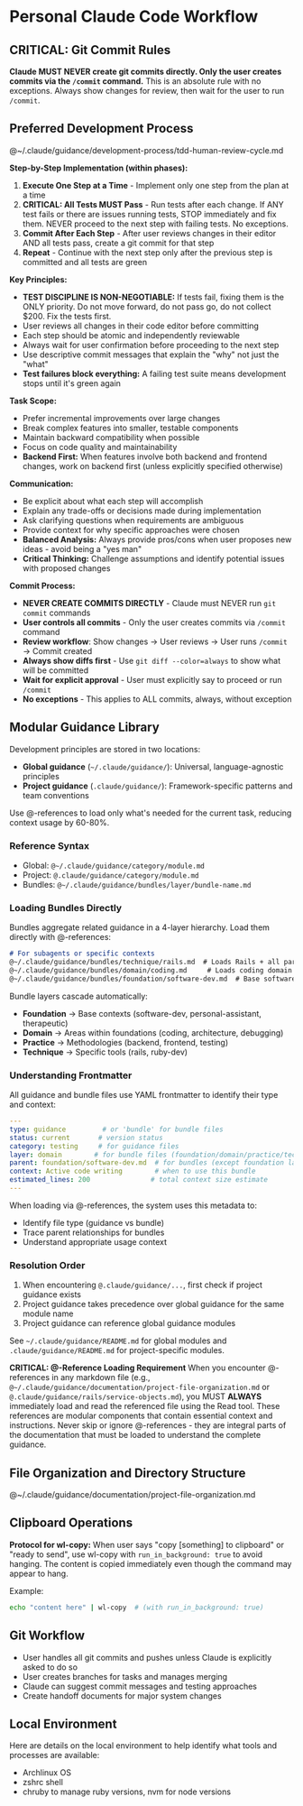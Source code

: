 # Personal Claude Code Workflow

## CRITICAL: Git Commit Rules
**Claude MUST NEVER create git commits directly. Only the user creates commits via the `/commit` command.**
This is an absolute rule with no exceptions. Always show changes for review, then wait for the user to run `/commit`.

## Preferred Development Process

@~/.claude/guidance/development-process/tdd-human-review-cycle.md

**Step-by-Step Implementation (within phases):**
1. **Execute One Step at a Time** - Implement only one step from the plan at a time
2. **CRITICAL: All Tests MUST Pass** - Run tests after each change. If ANY test fails or there are issues running tests, STOP immediately and fix them. NEVER proceed to the next step with failing tests. No exceptions.
3. **Commit After Each Step** - After user reviews changes in their editor AND all tests pass, create a git commit for that step
4. **Repeat** - Continue with the next step only after the previous step is committed and all tests are green

**Key Principles:**
- **TEST DISCIPLINE IS NON-NEGOTIABLE:** If tests fail, fixing them is the ONLY priority. Do not move forward, do not pass go, do not collect $200. Fix the tests first.
- User reviews all changes in their code editor before committing
- Each step should be atomic and independently reviewable
- Always wait for user confirmation before proceeding to the next step
- Use descriptive commit messages that explain the "why" not just the "what"
- **Test failures block everything:** A failing test suite means development stops until it's green again

**Task Scope:**
- Prefer incremental improvements over large changes
- Break complex features into smaller, testable components
- Maintain backward compatibility when possible
- Focus on code quality and maintainability
- **Backend First:** When features involve both backend and frontend changes, work on backend first (unless explicitly specified otherwise)

**Communication:**
- Be explicit about what each step will accomplish
- Explain any trade-offs or decisions made during implementation
- Ask clarifying questions when requirements are ambiguous
- Provide context for why specific approaches were chosen
- **Balanced Analysis:** Always provide pros/cons when user proposes new ideas - avoid being a "yes man"
- **Critical Thinking:** Challenge assumptions and identify potential issues with proposed changes

**Commit Process:**
- **NEVER CREATE COMMITS DIRECTLY** - Claude must NEVER run `git commit` commands
- **User controls all commits** - Only the user creates commits via `/commit` command
- **Review workflow**: Show changes → User reviews → User runs `/commit` → Commit created
- **Always show diffs first** - Use `git diff --color=always` to show what will be committed
- **Wait for explicit approval** - User must explicitly say to proceed or run `/commit`
- **No exceptions** - This applies to ALL commits, always, without exception

## Modular Guidance Library

Development principles are stored in two locations:
- **Global guidance** (`~/.claude/guidance/`): Universal, language-agnostic principles
- **Project guidance** (`.claude/guidance/`): Framework-specific patterns and team conventions

Use @-references to load only what's needed for the current task, reducing context usage by 60-80%. 

### Reference Syntax
- Global: `@~/.claude/guidance/category/module.md`
- Project: `@.claude/guidance/category/module.md`
- Bundles: `@~/.claude/guidance/bundles/layer/bundle-name.md`

### Loading Bundles Directly
Bundles aggregate related guidance in a 4-layer hierarchy. Load them directly with @-references:
```markdown
# For subagents or specific contexts
@~/.claude/guidance/bundles/technique/rails.md  # Loads Rails + all parent bundles
@~/.claude/guidance/bundles/domain/coding.md     # Loads coding domain + foundation
@~/.claude/guidance/bundles/foundation/software-dev.md  # Base software principles
```

Bundle layers cascade automatically:
- **Foundation** → Base contexts (software-dev, personal-assistant, therapeutic)
- **Domain** → Areas within foundations (coding, architecture, debugging)
- **Practice** → Methodologies (backend, frontend, testing)
- **Technique** → Specific tools (rails, ruby-dev)

### Understanding Frontmatter
All guidance and bundle files use YAML frontmatter to identify their type and context:
```yaml
---
type: guidance         # or 'bundle' for bundle files
status: current       # version status
category: testing     # for guidance files
layer: domain        # for bundle files (foundation/domain/practice/technique)
parent: foundation/software-dev.md  # for bundles (except foundation layer)
context: Active code writing        # when to use this bundle
estimated_lines: 200               # total context size estimate
---
```

When loading via @-references, the system uses this metadata to:
- Identify file type (guidance vs bundle)
- Trace parent relationships for bundles
- Understand appropriate usage context

### Resolution Order
1. When encountering `@.claude/guidance/...`, first check if project guidance exists
2. Project guidance takes precedence over global guidance for the same module name
3. Project guidance can reference global guidance modules

See `~/.claude/guidance/README.md` for global modules and `.claude/guidance/README.md` for project-specific modules.

**CRITICAL: @-Reference Loading Requirement**
When you encounter @-references in any markdown file (e.g., `@~/.claude/guidance/documentation/project-file-organization.md` or `@.claude/guidance/rails/service-objects.md`), you MUST **ALWAYS** immediately load and read the referenced file using the Read tool. These references are modular components that contain essential context and instructions. Never skip or ignore @-references - they are integral parts of the documentation that must be loaded to understand the complete guidance.

## File Organization and Directory Structure

@~/.claude/guidance/documentation/project-file-organization.md

## Clipboard Operations

**Protocol for wl-copy:** When user says "copy [something] to clipboard" or "ready to send", use wl-copy with `run_in_background: true` to avoid hanging. The content is copied immediately even though the command may appear to hang.

Example:
```bash
echo "content here" | wl-copy  # (with run_in_background: true)
```

## Git Workflow

- User handles all git commits and pushes unless Claude is explicitly asked to do so
- User creates branches for tasks and manages merging
- Claude can suggest commit messages and testing approaches
- Create handoff documents for major system changes

## Local Environment
Here are details on the local environment to help identify what tools and processes are available:
- Archlinux OS
- zshrc shell
- chruby to manage ruby versions, nvm for node versions
